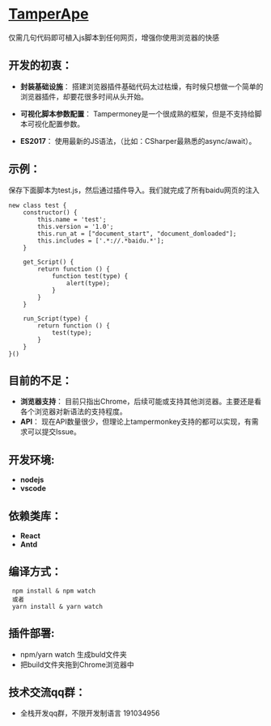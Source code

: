 # [TamperApe](https://tamperApe.com/)


仅需几句代码即可植入js脚本到任何网页，增强你使用浏览器的快感

## 开发的初衷：

* **封装基础设施**： 搭建浏览器插件基础代码太过枯燥，有时候只想做一个简单的浏览器插件，却要花很多时间从头开始。

* **可视化脚本参数配置**： Tampermoney是一个很成熟的框架，但是不支持给脚本可视化配置参数。

* **ES2017**： 使用最新的JS语法，（比如：CSharper最熟悉的async/await）。

## 示例：
保存下面脚本为test.js，然后通过插件导入。我们就完成了所有baidu网页的注入
```
new class test {
    constructor() {
        this.name = 'test';
        this.version = '1.0';
        this.run_at = ["document_start", "document_domloaded"];
        this.includes = ['.*://.*baidu.*'];
    }

    get_Script() {
        return function () {
            function test(type) {
                alert(type);
            }
        }
    }

    run_Script(type) {
        return function () {
            test(type);
        }
    }
}()
```


## 目前的不足：
* **浏览器支持**： 目前只指出Chrome，后续可能或支持其他浏览器。主要还是看各个浏览器对新语法的支持程度。
* **API**： 现在API数量很少，但理论上tampermonkey支持的都可以实现，有需求可以提交Issue。

## 开发环境:
* **nodejs**
* **vscode**

## 依赖类库：
* **React**
* **Antd**

##  编译方式：
```
 npm install & npm watch
 或者
 yarn install & yarn watch
```

## 插件部署:
* npm/yarn watch 生成buld文件夹
* 把build文件夹拖到Chrome浏览器中


 ## 技术交流qq群：
 * 全栈开发qq群，不限开发制语言 191034956